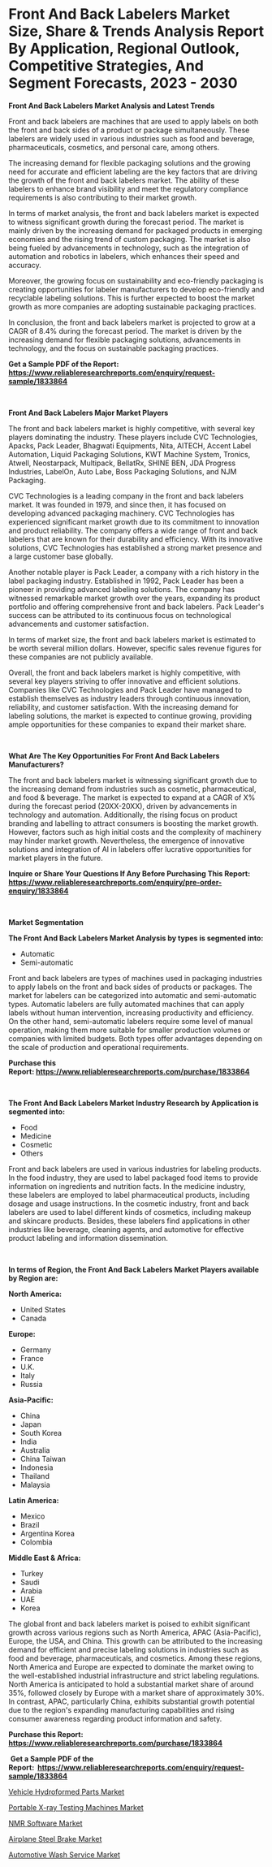 <p><h1>Front And Back Labelers Market Size, Share & Trends Analysis Report By Application, Regional Outlook, Competitive Strategies, And Segment Forecasts, 2023 - 2030</h1></p><p><strong>Front And Back Labelers Market Analysis and Latest Trends</strong></p>
<p><p>Front and back labelers are machines that are used to apply labels on both the front and back sides of a product or package simultaneously. These labelers are widely used in various industries such as food and beverage, pharmaceuticals, cosmetics, and personal care, among others.</p><p>The increasing demand for flexible packaging solutions and the growing need for accurate and efficient labeling are the key factors that are driving the growth of the front and back labelers market. The ability of these labelers to enhance brand visibility and meet the regulatory compliance requirements is also contributing to their market growth.</p><p>In terms of market analysis, the front and back labelers market is expected to witness significant growth during the forecast period. The market is mainly driven by the increasing demand for packaged products in emerging economies and the rising trend of custom packaging. The market is also being fueled by advancements in technology, such as the integration of automation and robotics in labelers, which enhances their speed and accuracy.</p><p>Moreover, the growing focus on sustainability and eco-friendly packaging is creating opportunities for labeler manufacturers to develop eco-friendly and recyclable labeling solutions. This is further expected to boost the market growth as more companies are adopting sustainable packaging practices.</p><p>In conclusion, the front and back labelers market is projected to grow at a CAGR of 8.4% during the forecast period. The market is driven by the increasing demand for flexible packaging solutions, advancements in technology, and the focus on sustainable packaging practices.</p></p>
<p><strong>Get a Sample PDF of the Report:&nbsp; <a href="https://www.reliableresearchreports.com/enquiry/request-sample/1833864">https://www.reliableresearchreports.com/enquiry/request-sample/1833864</a></strong></p>
<p>&nbsp;</p>
<p><strong>Front And Back Labelers Major Market Players</strong></p>
<p><p>The front and back labelers market is highly competitive, with several key players dominating the industry. These players include CVC Technologies, Apacks, Pack Leader, Bhagwati Equipments, Nita, AlTECH, Accent Label Automation, Liquid Packaging Solutions, KWT Machine System, Tronics, Atwell, Neostarpack, Multipack, BellatRx, SHINE BEN, JDA Progress Industries, LabelOn, Auto Labe, Boss Packaging Solutions, and NJM Packaging.</p><p>CVC Technologies is a leading company in the front and back labelers market. It was founded in 1979, and since then, it has focused on developing advanced packaging machinery. CVC Technologies has experienced significant market growth due to its commitment to innovation and product reliability. The company offers a wide range of front and back labelers that are known for their durability and efficiency. With its innovative solutions, CVC Technologies has established a strong market presence and a large customer base globally.</p><p>Another notable player is Pack Leader, a company with a rich history in the label packaging industry. Established in 1992, Pack Leader has been a pioneer in providing advanced labeling solutions. The company has witnessed remarkable market growth over the years, expanding its product portfolio and offering comprehensive front and back labelers. Pack Leader's success can be attributed to its continuous focus on technological advancements and customer satisfaction.</p><p>In terms of market size, the front and back labelers market is estimated to be worth several million dollars. However, specific sales revenue figures for these companies are not publicly available.</p><p>Overall, the front and back labelers market is highly competitive, with several key players striving to offer innovative and efficient solutions. Companies like CVC Technologies and Pack Leader have managed to establish themselves as industry leaders through continuous innovation, reliability, and customer satisfaction. With the increasing demand for labeling solutions, the market is expected to continue growing, providing ample opportunities for these companies to expand their market share.</p></p>
<p>&nbsp;</p>
<p><strong>What Are The Key Opportunities For Front And Back Labelers Manufacturers?</strong></p>
<p><p>The front and back labelers market is witnessing significant growth due to the increasing demand from industries such as cosmetic, pharmaceutical, and food & beverage. The market is expected to expand at a CAGR of X% during the forecast period (20XX-20XX), driven by advancements in technology and automation. Additionally, the rising focus on product branding and labelling to attract consumers is boosting the market growth. However, factors such as high initial costs and the complexity of machinery may hinder market growth. Nevertheless, the emergence of innovative solutions and integration of AI in labelers offer lucrative opportunities for market players in the future.</p></p>
<p><strong>Inquire or Share Your Questions If Any Before Purchasing This Report: <a href="https://www.reliableresearchreports.com/enquiry/pre-order-enquiry/1833864">https://www.reliableresearchreports.com/enquiry/pre-order-enquiry/1833864</a></strong></p>
<p>&nbsp;</p>
<p><strong>Market Segmentation</strong></p>
<p><strong>The Front And Back Labelers Market Analysis by types is segmented into:</strong></p>
<p><ul><li>Automatic</li><li>Semi-automatic</li></ul></p>
<p><p>Front and back labelers are types of machines used in packaging industries to apply labels on the front and back sides of products or packages. The market for labelers can be categorized into automatic and semi-automatic types. Automatic labelers are fully automated machines that can apply labels without human intervention, increasing productivity and efficiency. On the other hand, semi-automatic labelers require some level of manual operation, making them more suitable for smaller production volumes or companies with limited budgets. Both types offer advantages depending on the scale of production and operational requirements.</p></p>
<p><strong>Purchase this Report:&nbsp;<a href="https://www.reliableresearchreports.com/purchase/1833864">https://www.reliableresearchreports.com/purchase/1833864</a></strong></p>
<p>&nbsp;</p>
<p><strong>The Front And Back Labelers Market Industry Research by Application is segmented into:</strong></p>
<p><ul><li>Food</li><li>Medicine</li><li>Cosmetic</li><li>Others</li></ul></p>
<p><p>Front and back labelers are used in various industries for labeling products. In the food industry, they are used to label packaged food items to provide information on ingredients and nutrition facts. In the medicine industry, these labelers are employed to label pharmaceutical products, including dosage and usage instructions. In the cosmetic industry, front and back labelers are used to label different kinds of cosmetics, including makeup and skincare products. Besides, these labelers find applications in other industries like beverage, cleaning agents, and automotive for effective product labeling and information dissemination.</p></p>
<p>&nbsp;</p>
<p><strong>In terms of Region, the Front And Back Labelers Market Players available by Region are:</strong></p>
<p>
    <p> <strong> North America: </strong>
        <ul>
            <li>United States</li>
            <li>Canada</li>
        </ul>
        </p> 
    <p> <strong> Europe: </strong>
        <ul>
            <li>Germany</li>
            <li>France</li>
            <li>U.K.</li>
            <li>Italy</li>
            <li>Russia</li>
        </ul>
        </p> 
    <p> <strong> Asia-Pacific: </strong>
        <ul>
            <li>China</li>
            <li>Japan</li>
            <li>South Korea</li>
            <li>India</li>
            <li>Australia</li>
            <li>China Taiwan</li>
            <li>Indonesia</li>
            <li>Thailand</li>
            <li>Malaysia</li>
        </ul>
        </p> 
    <p> <strong> Latin America: </strong>
        <ul>
            <li>Mexico</li>
            <li>Brazil</li>
            <li>Argentina Korea</li>
            <li>Colombia</li>
        </ul>
        </p> 
    <p> <strong> Middle East & Africa: </strong>
        <ul>
            <li>Turkey</li>
            <li>Saudi</li>
            <li>Arabia</li>
            <li>UAE</li>
            <li>Korea</li>
        </ul>
    </p>
    </p>
<p><p>The global front and back labelers market is poised to exhibit significant growth across various regions such as North America, APAC (Asia-Pacific), Europe, the USA, and China. This growth can be attributed to the increasing demand for efficient and precise labeling solutions in industries such as food and beverage, pharmaceuticals, and cosmetics. Among these regions, North America and Europe are expected to dominate the market owing to the well-established industrial infrastructure and strict labeling regulations. North America is anticipated to hold a substantial market share of around 35%, followed closely by Europe with a market share of approximately 30%. In contrast, APAC, particularly China, exhibits substantial growth potential due to the region's expanding manufacturing capabilities and rising consumer awareness regarding product information and safety.</p></p>
<p><strong>Purchase this Report: <a href="https://www.reliableresearchreports.com/purchase/1833864">https://www.reliableresearchreports.com/purchase/1833864</a></strong></p>
<p>&nbsp;<strong>Get a Sample PDF of the Report:&nbsp;&nbsp;<a href="https://www.reliableresearchreports.com/enquiry/request-sample/1833864">https://www.reliableresearchreports.com/enquiry/request-sample/1833864</a></strong></p>
<p><strong></strong></p>
<p><p><a href="https://www.linkedin.com/pulse/vehicle-hydroformed-parts-market-research-report-unlocks-acwse/">Vehicle Hydroformed Parts Market</a></p><p><a href="https://medium.com/@darrensipes2023/portable-x-ray-testing-machines-market-trends-forecast-and-competitive-analysis-to-2030-f605af3f1fc5">Portable X-ray Testing Machines Market</a></p><p><a href="https://medium.com/@soledadroob625/nmr-software-market-size-cagr-trends-2024-2030-c6f3043da084">NMR Software Market</a></p><p><a href="https://www.linkedin.com/pulse/airplane-steel-brake-market-insights-players-forecast-bjxae/">Airplane Steel Brake Market</a></p><p><a href="https://www.linkedin.com/pulse/automotive-wash-service-market-size-share-amp-trends-p0dpe/">Automotive Wash Service Market</a></p></p>